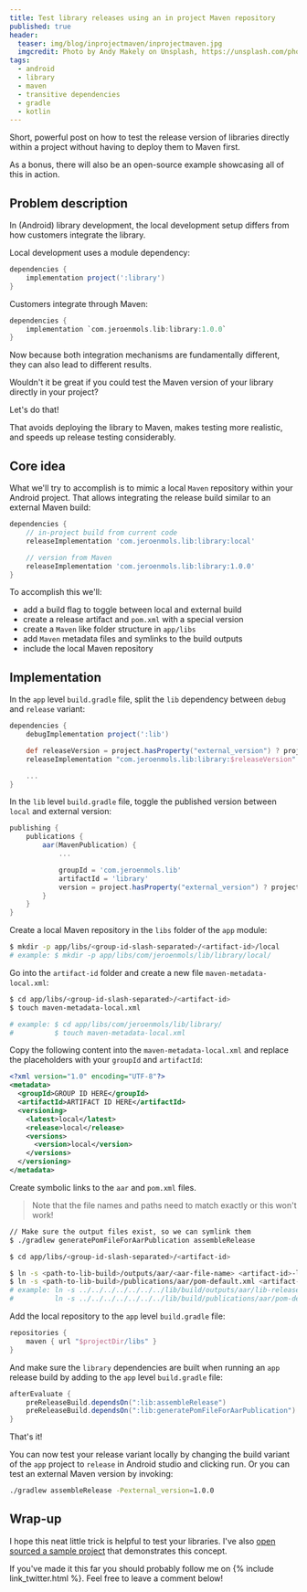 ```yaml
---
title: Test library releases using an in project Maven repository
published: true
header:
  teaser: img/blog/inprojectmaven/inprojectmaven.jpg
  imgcredit: Photo by Andy Makely on Unsplash, https://unsplash.com/photos/0cn3wuj6Cmw, cropped and resized
tags:
  - android
  - library
  - maven
  - transitive dependencies
  - gradle
  - kotlin
---
```

Short, powerful post on how to test the release version of libraries directly within a project without having to deploy them to Maven first.

As a bonus, there will also be an open-source example showcasing all of this in action.


## Problem description
In (Android) library development, the local development setup differs from how customers integrate the library.

Local development uses a module dependency:

```groovy
dependencies {
    implementation project(':library')
}
```

Customers integrate through Maven:

```groovy
dependencies {
    implementation `com.jeroenmols.lib:library:1.0.0`
}
```

Now because both integration mechanisms are fundamentally different, they can also lead to different results.

Wouldn't it be great if you could test the Maven version of your library directly in your project?

Let's do that!

That avoids deploying the library to Maven, makes testing more realistic, and speeds up release testing considerably.

## Core idea
What we'll try to accomplish is to mimic a local `Maven` repository within your Android project. That allows integrating the release build similar to an external Maven build:

```groovy
dependencies {
    // in-project build from current code
    releaseImplementation 'com.jeroenmols.lib:library:local'

    // version from Maven
    releaseImplementation 'com.jeroenmols.lib:library:1.0.0'
}
```

To accomplish this we'll:

- add a build flag to toggle between local and external build
- create a release artifact and `pom.xml` with a special version
- create a `Maven` like folder structure in `app/libs`
- add `Maven` metadata files and symlinks to the build outputs
- include the local Maven repository


## Implementation
In the `app` level `build.gradle` file, split the `lib` dependency between `debug` and `release` variant:

```groovy
dependencies {
    debugImplementation project(':lib')

    def releaseVersion = project.hasProperty("external_version") ? project.external_version : "local"
    releaseImplementation "com.jeroenmols.lib:library:$releaseVersion"

    ...
}
```

In the `lib` level `build.gradle` file, toggle the published version between `local` and external version:

```groovy
publishing {
    publications {
        aar(MavenPublication) {
            ...

            groupId = 'com.jeroenmols.lib'
            artifactId = 'library'
            version = project.hasProperty("external_version") ? project.external_version : "local"
        }
    }
}
```

Create a local Maven repository in the `libs` folder of the `app` module:

```bash
$ mkdir -p app/libs/<group-id-slash-separated>/<artifact-id>/local
# example: $ mkdir -p app/libs/com/jeroenmols/lib/library/local/
```

Go into the `artifact-id` folder and create a new file `maven-metadata-local.xml`:

```bash
$ cd app/libs/<group-id-slash-separated>/<artifact-id>
$ touch maven-metadata-local.xml

# example: $ cd app/libs/com/jeroenmols/lib/library/
#          $ touch maven-metadata-local.xml
```

Copy the following content into the `maven-metadata-local.xml` and replace the placeholders with your `groupId` and `artifactId`:

```xml
<?xml version="1.0" encoding="UTF-8"?>
<metadata>
  <groupId>GROUP ID HERE</groupId>
  <artifactId>ARTIFACT ID HERE</artifactId>
  <versioning>
    <latest>local</latest>
    <release>local</release>
    <versions>
      <version>local</version>
    </versions>
  </versioning>
</metadata>
```

Create symbolic links to the `aar` and `pom.xml` files.

> Note that the file names and paths need to match exactly or this won't work!

```bash
// Make sure the output files exist, so we can symlink them
$ ./gradlew generatePomFileForAarPublication assembleRelease

$ cd app/libs/<group-id-slash-separated>/<artifact-id>

$ ln -s <path-to-lib-build>/outputs/aar/<aar-file-name> <artifact-id>-local.aar
$ ln -s <path-to-lib-build>/publications/aar/pom-default.xml <artifact-id>-local.pom
# example: ln -s ../../../../../../../lib/build/outputs/aar/lib-release.aar library-local.aar
#          ln -s ../../../../../../../lib/build/publications/aar/pom-default.xml library-local.pom
```

Add the local repository to the `app` level `build.gradle` file:

```groovy
repositories {
    maven { url "$projectDir/libs" }
}
```

And make sure the `library` dependencies are built when running an `app` release build by adding to the `app` level `build.gradle` file:

```groovy
afterEvaluate {
    preReleaseBuild.dependsOn(":lib:assembleRelease")
    preReleaseBuild.dependsOn(":lib:generatePomFileForAarPublication")
}
```

That's it!

You can now test your release variant locally by changing the build variant of the `app` project to `release` in Android studio and clicking run. Or you can test an external Maven version by invoking:

```bash
./gradlew assembleRelease -Pexternal_version=1.0.0
```

## Wrap-up
I hope this neat little trick is helpful to test your libraries. I've also [open sourced a sample project](https://github.com/JeroenMols/LibraryExample/pull/1/files) that demonstrates this concept.

If you've made it this far you should probably follow me on {% include link_twitter.html %}. Feel free to leave a comment below!
